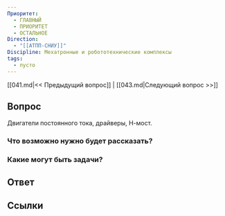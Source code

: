 ```yaml
---
Приоритет:
  - ГЛАВНЫЙ
  - ПРИОРИТЕТ
  - ОСТАЛЬНОЕ
Direction:
  - "[[АТПП-СНИУ]]" 
Discipline: Мехатронные и робототехнические комплексы 
tags:
  - пусто
---
```

[[041.md|<< Предыдущий вопрос]] | [[043.md|Следующий вопрос >>]]
## Вопрос

Двигатели постоянного тока, драйверы, Н-мост.

### Что возможно нужно будет рассказать?

### Какие могут быть задачи?

## Ответ

## Ссылки
